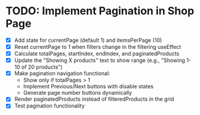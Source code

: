 # TODO: Implement Pagination in Shop Page

- [x] Add state for currentPage (default 1) and itemsPerPage (10)
- [x] Reset currentPage to 1 when filters change in the filtering useEffect
- [x] Calculate totalPages, startIndex, endIndex, and paginatedProducts
- [x] Update the "Showing X products" text to show range (e.g., "Showing 1-10 of 20 products")
- [x] Make pagination navigation functional:
  - Show only if totalPages > 1
  - Implement Previous/Next buttons with disable states
  - Generate page number buttons dynamically
- [x] Render paginatedProducts instead of filteredProducts in the grid
- [x] Test pagination functionality
